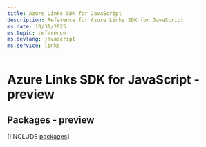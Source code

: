 ```yaml
---
title: Azure Links SDK for JavaScript
description: Reference for Azure Links SDK for JavaScript
ms.date: 10/31/2025
ms.topic: reference
ms.devlang: javascript
ms.service: links
---
```

# Azure Links SDK for JavaScript - preview
## Packages - preview
[!INCLUDE [packages](links-index.md)]